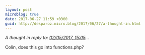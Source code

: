 ```yaml
---
layout: post
microblog: true
date: 2017-06-27 11:59 +0300
guid: http://desparoz.micro.blog/2017/06/27/a-thought-in.html
---
```

<p><em>A thought in reply to: <a class="u-in-reply-to" href="https://colinwalker.blog/2017/05/02/02052017-1505/">02/05/2017, 15:05</a>...</em></p>Colin, does this go into functions.php?
